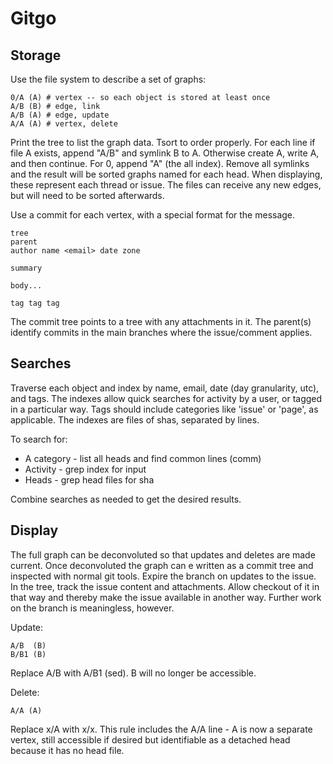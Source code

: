 Gitgo
=========

Storage
---------

Use the file system to describe a set of graphs:

    0/A (A) # vertex -- so each object is stored at least once
    A/B (B) # edge, link
    A/B (A) # edge, update
    A/A (A) # vertex, delete

Print the tree to list the graph data. Tsort to order properly.  For each line if file A exists, append "A/B" and symlink B to A.  Otherwise create A, write A, and then continue.  For 0, append "A" (the all index).  Remove all symlinks and the result will be sorted graphs named for each head.  When displaying, these represent each thread or issue.  The files can receive any new edges, but will need to be sorted afterwards.

Use a commit for each vertex, with a special format for the message.

    tree
    parent
    author name <email> date zone
        
    summary
    
    body...
    
    tag tag tag

The commit tree points to a tree with any attachments in it.  The parent(s) identify commits in the main branches where the issue/comment applies.

Searches
---------

Traverse each object and index by name, email, date (day granularity, utc), and tags.  The indexes allow quick searches for activity by a user, or tagged in a particular way.  Tags should include categories like 'issue' or 'page', as applicable.  The indexes are files of shas, separated by lines.

To search for:

* A category - list all heads and find common lines (comm)
* Activity   - grep index for input
* Heads      - grep head files for sha

Combine searches as needed to get the desired results.

Display
---------

The full graph can be deconvoluted so that updates and deletes are made current.  Once deconvoluted the graph can e written as a commit tree and inspected with normal git tools.  Expire the branch on updates to the issue. In the tree, track the issue content and attachments. Allow checkout of it in that way and thereby make the issue available in another way.  Further work on the branch is meaningless, however.

Update:

    A/B  (B)
    B/B1 (B)

Replace A/B with A/B1 (sed).  B will no longer be accessible.

Delete:

    A/A (A)

Replace x/A with x/x. This rule includes the A/A line - A is now a separate vertex, still accessible if desired but identifiable as a detached head because it has no head file.
